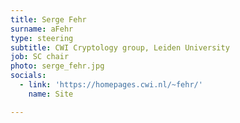 ```yaml
---
title: Serge Fehr
surname: aFehr
type: steering
subtitle: CWI Cryptology group, Leiden University
job: SC chair
photo: serge_fehr.jpg
socials:
  - link: 'https://homepages.cwi.nl/~fehr/'
    name: Site

---
```

